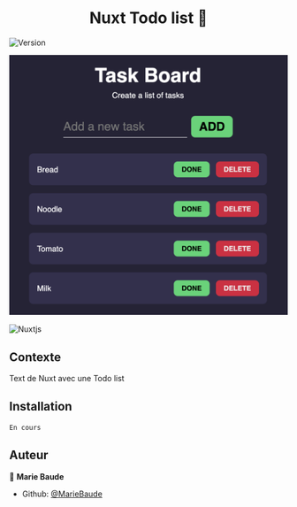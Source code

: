 <h1 align="center">Nuxt Todo list 👋</h1>
<p>
  <img alt="Version" src="https://img.shields.io/badge/version-1.0.0-blue.svg?cacheSeconds=2592000" />
</p>

![image info](./assets/Screenshot%202022-05-23%20at%2022.16.43.png)

![Nuxtjs](https://img.shields.io/badge/Nuxt-002E3B?style=for-the-badge&logo=nuxtdotjs&logoColor=#00DC82)

## Contexte
Text de Nuxt avec une Todo list

## Installation
```sh
En cours
```

## Auteur
👤 **Marie Baude**
* Github: [@MarieBaude](https://github.com/MarieBaude)